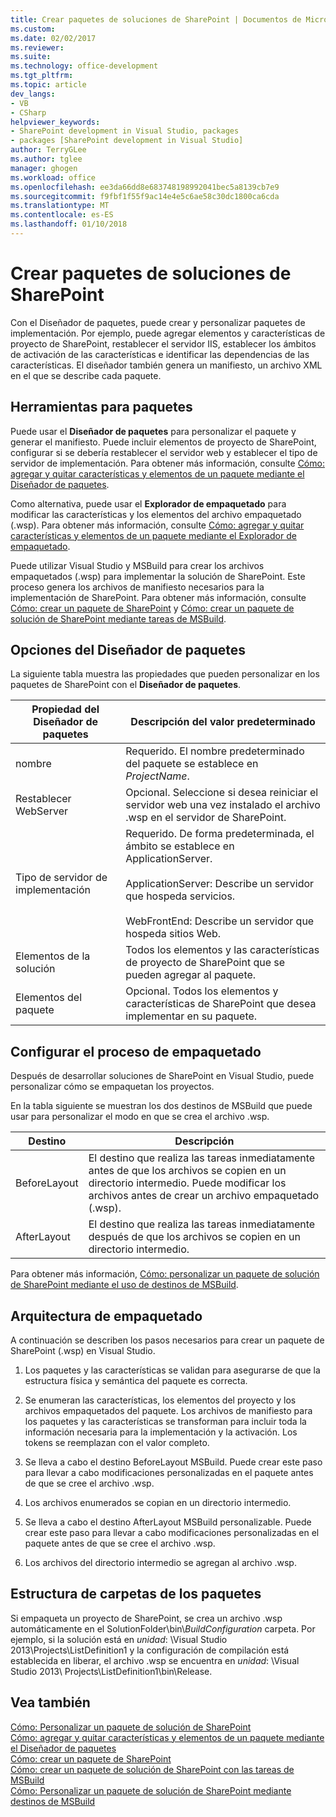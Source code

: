 ```yaml
---
title: Crear paquetes de soluciones de SharePoint | Documentos de Microsoft
ms.custom: 
ms.date: 02/02/2017
ms.reviewer: 
ms.suite: 
ms.technology: office-development
ms.tgt_pltfrm: 
ms.topic: article
dev_langs:
- VB
- CSharp
helpviewer_keywords:
- SharePoint development in Visual Studio, packages
- packages [SharePoint development in Visual Studio]
author: TerryGLee
ms.author: tglee
manager: ghogen
ms.workload: office
ms.openlocfilehash: ee3da66dd8e683748198992041bec5a8139cb7e9
ms.sourcegitcommit: f9fbf1f55f9ac14e4e5c6ae58c30dc1800ca6cda
ms.translationtype: MT
ms.contentlocale: es-ES
ms.lasthandoff: 01/10/2018
---
```

# <a name="creating-sharepoint-solution-packages"></a>Crear paquetes de soluciones de SharePoint
  Con el Diseñador de paquetes, puede crear y personalizar paquetes de implementación. Por ejemplo, puede agregar elementos y características de proyecto de SharePoint, restablecer el servidor IIS, establecer los ámbitos de activación de las características e identificar las dependencias de las características. El diseñador también genera un manifiesto, un archivo XML en el que se describe cada paquete.  
  
## <a name="packaging-tools"></a>Herramientas para paquetes  
 Puede usar el **Diseñador de paquetes** para personalizar el paquete y generar el manifiesto. Puede incluir elementos de proyecto de SharePoint, configurar si se debería restablecer el servidor web y establecer el tipo de servidor de implementación. Para obtener más información, consulte [Cómo: agregar y quitar características y elementos de un paquete mediante el Diseñador de paquetes](../sharepoint/how-to-add-and-remove-features-and-items-to-a-package-by-using-the-package-designer.md).  
  
 Como alternativa, puede usar el **Explorador de empaquetado** para modificar las características y los elementos del archivo empaquetado (.wsp). Para obtener más información, consulte [Cómo: agregar y quitar características y elementos de un paquete mediante el Explorador de empaquetado](../sharepoint/how-to-add-and-remove-features-and-items-to-a-package-by-using-the-packaging-explorer.md).  
  
 Puede utilizar Visual Studio y MSBuild para crear los archivos empaquetados (.wsp) para implementar la solución de SharePoint. Este proceso genera los archivos de manifiesto necesarios para la implementación de SharePoint. Para obtener más información, consulte [Cómo: crear un paquete de SharePoint](http://msdn.microsoft.com/en-us/b24be45c-e91d-49bb-afb0-7b265404214b) y [Cómo: crear un paquete de solución de SharePoint mediante tareas de MSBuild](../sharepoint/how-to-create-a-sharepoint-solution-package-by-using-msbuild-tasks.md).  
  
## <a name="package-designer-options"></a>Opciones del Diseñador de paquetes  
 La siguiente tabla muestra las propiedades que pueden personalizar en los paquetes de SharePoint con el **Diseñador de paquetes**.  
  
|Propiedad del Diseñador de paquetes|Descripción del valor predeterminado|  
|-------------------------------|------------------------------------|  
|nombre|Requerido. El nombre predeterminado del paquete se establece en *ProjectName*.|  
|Restablecer WebServer|Opcional. Seleccione si desea reiniciar el servidor web una vez instalado el archivo .wsp en el servidor de SharePoint.|  
|Tipo de servidor de implementación|Requerido. De forma predeterminada, el ámbito se establece en ApplicationServer.<br /><br /> ApplicationServer: Describe un servidor que hospeda servicios.<br /><br /> WebFrontEnd: Describe un servidor que hospeda sitios Web.|  
|Elementos de la solución|Todos los elementos y las características de proyecto de SharePoint que se pueden agregar al paquete.|  
|Elementos del paquete|Opcional. Todos los elementos y características de SharePoint que desea implementar en su paquete.|  
  
## <a name="configuring-the-packaging-process"></a>Configurar el proceso de empaquetado  
 Después de desarrollar soluciones de SharePoint en Visual Studio, puede personalizar cómo se empaquetan los proyectos.  
  
 En la tabla siguiente se muestran los dos destinos de MSBuild que puede usar para personalizar el modo en que se crea el archivo .wsp.  
  
|Destino|Descripción|  
|------------|-----------------|  
|BeforeLayout|El destino que realiza las tareas inmediatamente antes de que los archivos se copien en un directorio intermedio. Puede modificar los archivos antes de crear un archivo empaquetado (.wsp).|  
|AfterLayout|El destino que realiza las tareas inmediatamente después de que los archivos se copien en un directorio intermedio.|  
  
 Para obtener más información, [Cómo: personalizar un paquete de solución de SharePoint mediante el uso de destinos de MSBuild](../sharepoint/how-to-customize-a-sharepoint-solution-package-by-using-msbuild-targets.md).  
  
## <a name="packaging-architecture"></a>Arquitectura de empaquetado  
 A continuación se describen los pasos necesarios para crear un paquete de SharePoint (.wsp) en Visual Studio.  
  
1.  Los paquetes y las características se validan para asegurarse de que la estructura física y semántica del paquete es correcta.  
  
2.  Se enumeran las características, los elementos del proyecto y los archivos empaquetados del paquete. Los archivos de manifiesto para los paquetes y las características se transforman para incluir toda la información necesaria para la implementación y la activación. Los tokens se reemplazan con el valor completo.  
  
3.  Se lleva a cabo el destino BeforeLayout MSBuild. Puede crear este paso para llevar a cabo modificaciones personalizadas en el paquete antes de que se cree el archivo .wsp.  
  
4.  Los archivos enumerados se copian en un directorio intermedio.  
  
5.  Se lleva a cabo el destino AfterLayout MSBuild personalizable. Puede crear este paso para llevar a cabo modificaciones personalizadas en el paquete antes de que se cree el archivo .wsp.  
  
6.  Los archivos del directorio intermedio se agregan al archivo .wsp.  
  
## <a name="package-folder-structure"></a>Estructura de carpetas de los paquetes  
 Si empaqueta un proyecto de SharePoint, se crea un archivo .wsp automáticamente en el SolutionFolder\bin\\*BuildConfiguration* carpeta. Por ejemplo, si la solución está en *unidad*: \Visual Studio 2013\Projects\ListDefinition1 y la configuración de compilación está establecida en liberar, el archivo .wsp se encuentra en *unidad*: \Visual Studio 2013\ Projects\ListDefinition1\bin\Release.  
  
## <a name="see-also"></a>Vea también  
 [Cómo: Personalizar un paquete de solución de SharePoint](../sharepoint/how-to-customize-a-sharepoint-solution-package.md)  
 [Cómo: agregar y quitar características y elementos de un paquete mediante el Diseñador de paquetes](../sharepoint/how-to-add-and-remove-features-and-items-to-a-package-by-using-the-package-designer.md)   
 [Cómo: crear un paquete de SharePoint](http://msdn.microsoft.com/en-us/b24be45c-e91d-49bb-afb0-7b265404214b)   
 [Cómo: crear un paquete de solución de SharePoint con las tareas de MSBuild](../sharepoint/how-to-create-a-sharepoint-solution-package-by-using-msbuild-tasks.md)   
 [Cómo: Personalizar un paquete de solución de SharePoint mediante destinos de MSBuild](../sharepoint/how-to-customize-a-sharepoint-solution-package-by-using-msbuild-targets.md)  
  
  